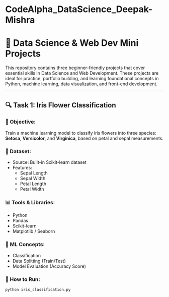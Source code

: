 # CodeAlpha_DataScience_Deepak-Mishra
# 📘 Data Science & Web Dev Mini Projects

This repository contains three beginner-friendly projects that cover essential skills in Data Science and Web Development. These projects are ideal for practice, portfolio building, and learning foundational concepts in Python, machine learning, data visualization, and front-end development.

---

## 🔍 Task 1: Iris Flower Classification

### 📌 Objective:
Train a machine learning model to classify iris flowers into three species: **Setosa**, **Versicolor**, and **Virginica**, based on petal and sepal measurements.

### 📂 Dataset:
- Source: Built-in Scikit-learn dataset
- Features: 
  - Sepal Length
  - Sepal Width
  - Petal Length
  - Petal Width

### 📊 Tools & Libraries:
- Python
- Pandas
- Scikit-learn
- Matplotlib / Seaborn

### 🧠 ML Concepts:
- Classification
- Data Splitting (Train/Test)
- Model Evaluation (Accuracy Score)

### 🚀 How to Run:
```bash
python iris_classification.py
